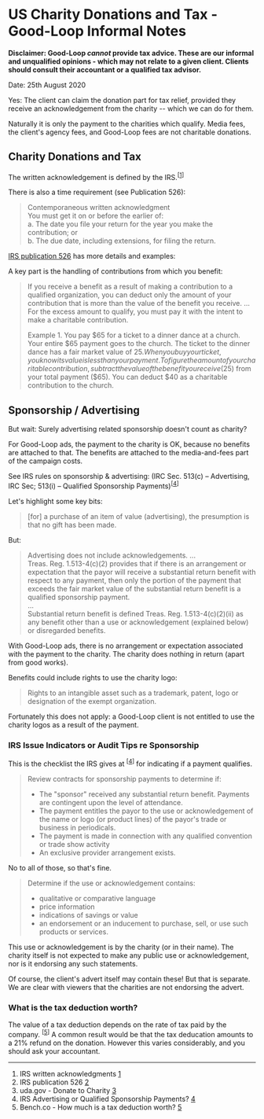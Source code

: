 
# US Charity Donations and Tax - Good-Loop Informal Notes

**Disclaimer: Good-Loop _cannot_ provide tax advice. These are our informal and unqualified opinions - which may not relate to a given client. Clients should consult their accountant or a qualified tax advisor.**

Date: 25th August 2020   

Yes: The client can claim the donation part for tax relief, provided they receive an acknowledgement from the charity -- which we can do for them.

Naturally it is only the payment to the charities which qualify. 
Media fees, the client's agency fees, and Good-Loop fees are not charitable donations.

## Charity Donations and Tax

The written acknowledgement is defined by the IRS.<sup>\[[1]\]</sup>

There is also a time requirement (see Publication 526): 

> Contemporaneous written acknowledgment  
> You must get it on or before the earlier of:   
> a. The date you file your return for the year you make the contribution; or   
> b. The due date, including extensions, for filing the return.

[IRS publication 526](https://www.irs.gov/pub/irs-pdf/p526.pdf) has more details and examples:

A key part is the handling of contributions from which you benefit:

> If you receive a benefit as a result of making a
contribution to a qualified organization, you can
deduct only the amount of your contribution that
is more than the value of the benefit you receive. 
> ...
> For
the excess amount to qualify, you must pay it
with the intent to make a charitable contribution.
>
>Example 1. You pay $65 for a ticket to a
dinner dance at a church. Your entire $65 payment goes to the church. The ticket to the dinner dance has a fair market value of $25. When
you buy your ticket, you know its value is less
than your payment. To figure the amount of
your charitable contribution, subtract the value
of the benefit you receive ($25) from your total
payment ($65). You can deduct $40 as a charitable contribution to the church.

## Sponsorship / Advertising

But wait: Surely advertising related sponsorship doesn't count as charity?

For Good-Loop ads, the payment to the charity is OK, because no benefits
are attached to that. 
The benefits are attached to the media-and-fees part of the campaign costs.

See IRS rules on sponsorship & advertising: (IRC Sec. 513(c) – Advertising, IRC Sec; 513(i) – Qualified Sponsorship Payments)<sup>\[[4]\]</sup>


Let's highlight some key bits:

> \[for\] a purchase of an item of value (advertising), the presumption is that no gift has been made.

But:

> Advertising does not include acknowledgements.
> ...    
> Treas. Reg. 1.513-4(c)(2) provides that if there is an arrangement or expectation that the payor will receive a substantial return benefit with respect to any payment, then only the portion of the payment that exceeds the fair market value of the substantial return benefit is a qualified sponsorship payment.   
> ...    
> Substantial return benefit is defined Treas. Reg. 1.513-4(c)(2)(ii) as any benefit other than a use or acknowledgement (explained below) or disregarded benefits.

With Good-Loop ads, there is no arrangement or expectation associated with the payment to the charity. 
The charity does nothing in return (apart from good works).

Benefits could include rights to use the charity logo:

> Rights to an intangible asset such as a trademark, patent, logo or designation of the exempt organization.

Fortunately this does not apply: a Good-Loop client is not entitled to use the charity logos as a result of the payment.

### IRS Issue Indicators or Audit Tips re Sponsorship

This is the checklist the IRS gives at <sup>\[[4]\]</sup> for indicating if a payment qualifies.

> Review contracts for sponsorship payments to determine if:
> 
> - The "sponsor" received any substantial return benefit. Payments are contingent upon the level of attendance.
> - The payment entitles the payor to the use or acknowledgement of the name or logo (or product lines) of the payor's trade or business in periodicals.
> - The payment is made in connection with any qualified convention or trade show activity
> - An exclusive provider arrangement exists.

No to all of those, so that's fine.

> Determine if the use or acknowledgement contains:
> 
> - qualitative or comparative language
> - price information
> - indications of savings or value
> - an endorsement or an inducement to purchase, sell, or use such products or services.

This use or acknowledgement is by the charity (or in their name). The charity itself is not expected to make any public use or acknowledgement, nor is it endorsing any such statements.

Of course, the client's advert itself may contain these! But that is separate.
We are clear with viewers that the charities are not endorsing the advert. 

### What is the tax deduction worth?

The value of a tax deduction depends on the rate of tax paid by the company. <sup>\[[5]\]</sup>
A common result would be that the tax deducation amounts to a 21% refund on the donation. 
However this varies considerably, and you should ask your accountant.

-----

[1]: <https://www.irs.gov/charities-non-profits/charitable-organizations/charitable-contributions-written-acknowledgments>
[2]: <https://www.irs.gov/pub/irs-pdf/p526.pdf>
[3]: <https://www.usa.gov/donate-to-charity>
[4]: <https://www.irs.gov/charities-non-profits/advertising-or-qualified-sponsorship-payments>
[5]: <https://bench.co/blog/tax-tips/tax-credit-vs-deduction/#how-much-is-a-tax-deduction-worth>

1. IRS written acknowledgments [1]
2. IRS publication 526 [2]
3. uda.gov - Donate to Charity [3]
4. IRS Advertising or Qualified Sponsorship Payments? [4]
5. Bench.co - How much is a tax deduction worth? [5]